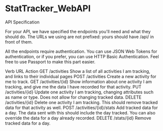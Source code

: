 # StatTracker_WebAPI

API Specification  

For your API, we have specified the endpoints you'll need and what they should do. The URLs we using are not prefixed: yours should have /api/ in front of them.

All the endpoints require authentication. You can use JSON Web Tokens for authentication, or if you prefer, you can use HTTP Basic Authentication. Feel free to use Passport to make this part easier.

Verb	URL	Action
GET	/activities	Show a list of all activities I am tracking, and links to their individual pages
POST	/activities	Create a new activity for me to track.
GET	/activities/{id}	Show information about one activity I am tracking, and give me the data I have recorded for that activity.
PUT	/activities/{id}	Update one activity I am tracking, changing attributes such as name or type. Does not allow for changing tracked data.
DELETE	/activities/{id}	Delete one activity I am tracking. This should remove tracked data for that activity as well.
POST	/activities/{id}/stats	Add tracked data for a day. The data sent with this should include the day tracked. You can also override the data for a day already recorded.
DELETE	/stats/{id}	Remove tracked data for a day.
